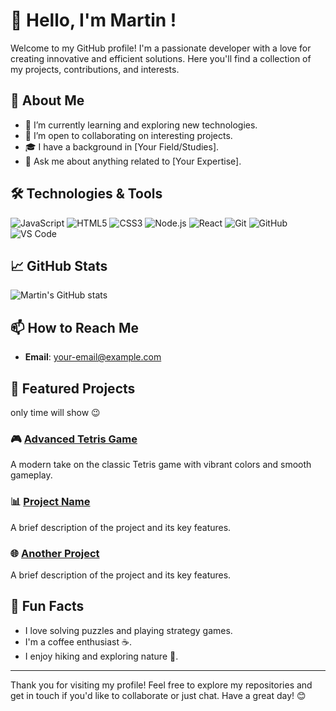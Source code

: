 # 👋 Hello, I'm Martin !

Welcome to my GitHub profile! I'm a passionate developer with a love for creating innovative and efficient solutions. Here you'll find a collection of my projects, contributions, and interests.

## 🚀 About Me

- 🌱 I’m currently learning and exploring new technologies.
- 💼 I’m open to collaborating on interesting projects.
- 🎓 I have a background in [Your Field/Studies].
- 💬 Ask me about anything related to [Your Expertise].

## 🛠️ Technologies & Tools

![JavaScript](https://img.shields.io/badge/-JavaScript-F7DF1E?style=flat&logo=javascript&logoColor=black)
![HTML5](https://img.shields.io/badge/-HTML5-E34F26?style=flat&logo=html5&logoColor=white)
![CSS3](https://img.shields.io/badge/-CSS3-1572B6?style=flat&logo=css3&logoColor=white)
![Node.js](https://img.shields.io/badge/-Node.js-339933?style=flat&logo=node.js&logoColor=white)
![React](https://img.shields.io/badge/-React-61DAFB?style=flat&logo=react&logoColor=black)
![Git](https://img.shields.io/badge/-Git-F05032?style=flat&logo=git&logoColor=white)
![GitHub](https://img.shields.io/badge/-GitHub-181717?style=flat&logo=github&logoColor=white)
![VS Code](https://img.shields.io/badge/-VS%20Code-007ACC?style=flat&logo=visual-studio-code&logoColor=white)

## 📈 GitHub Stats

![Martin's GitHub stats](https://github-readme-stats.vercel.app/api?username=Martin-Atanasov123&show_icons=true&theme=radical)

## 📫 How to Reach Me

- **Email**: [your-email@example.com](mailto:matanasov573@gmail.com)


## 🌟 Featured Projects

only time will show 😉

### 🎮 [Advanced Tetris Game](https://github.com/Martin-Atanasov123/tetris-game)
A modern take on the classic Tetris game with vibrant colors and smooth gameplay.

### 📊 [Project Name](https://github.com/Martin-Atanasov123/project-name)
A brief description of the project and its key features.

### 🌐 [Another Project](https://github.com/Martin-Atanasov123/another-project)
A brief description of the project and its key features.



## 🎉 Fun Facts

- I love solving puzzles and playing strategy games.
- I'm a coffee enthusiast ☕.
- I enjoy hiking and exploring nature 🌲.

---

Thank you for visiting my profile! Feel free to explore my repositories and get in touch if you'd like to collaborate or just chat. Have a great day! 😊

